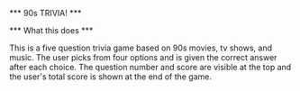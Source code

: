 *** 90s TRIVIA! ***


*** What this does ***

This is a five question trivia game based on 90s movies, tv shows, and music. The user picks from four options and is given the correct answer after each choice. The question number and score are visible at the top and the user's total score is shown at the end of the game. 

